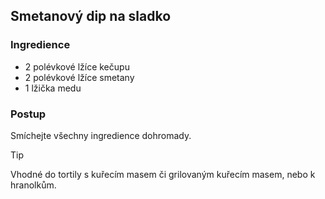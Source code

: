 ﻿## Smetanový dip na sladko

### Ingredience
- 2 polévkové lžíce kečupu
- 2 polévkové lžíce smetany
- 1 lžička medu

### Postup
Smíchejte všechny ingredience dohromady.


> [!TIP]
> Vhodné do tortily s kuřecím masem či grilovaným kuřecím masem, nebo k hranolkům.